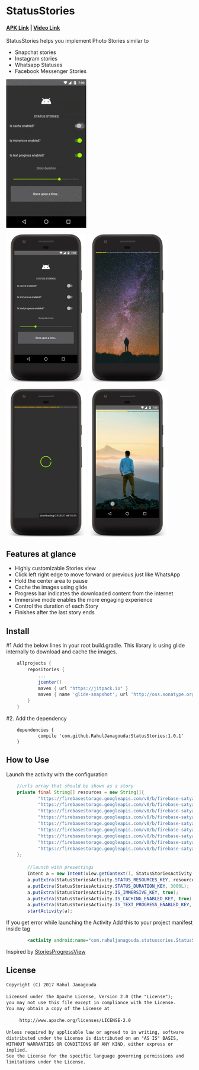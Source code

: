 # StatusStories
#### [APK Link](https://goo.gl/jZzyg8) | [Video Link](https://goo.gl/7Jx6Hx)
StatusStories helps you implement Photo Stories similar to
- Snapchat stories
- Instagram stories
- Whatsapp Statuses
- Facebook Messenger Stories

<img src="images/demo.gif" width=216 height=400 />

<img src="images/i0001.jpg" width=216 height=400 /> <img src="images/i0002.jpg" width=216 height=400 />

<img src="images/i0006.jpg" width=216 height=400 /> <img src="images/i0004.jpg" width=216 height=400 />


## Features at glance
- Highly customizable Stories view
- Click left right edge to move forward or previous just like WhatsApp
- Hold the center area to pause
- Cache the images using glide
- Progress bar indicates the downloaded content from the internet
- Immersive mode enables the more engaging experience
- Control the duration of each Story
- Finishes after the last story ends


## Install
#1 Add the below lines in your root build.gradle. This library is using glide internally to download and cache the images.

```groovy
	allprojects {
        repositories {
            ...
            jcenter()
            maven { url "https://jitpack.io" }
            maven { name 'glide-snapshot'; url 'http://oss.sonatype.org/content/repositories/snapshots' }
        }
    }
```

#2. Add the dependency
```
	dependencies {
	        compile 'com.github.RahulJanagouda:StatusStories:1.0.1'
	}
```

## How to Use
Launch the activity with the configuration
```java
    //urls array that should be shown as a story
    private final String[] resources = new String[]{
            "https://firebasestorage.googleapis.com/v0/b/firebase-satya.appspot.com/o/images%2Fi00001.jpg?alt=media&token=460667e4-e084-4dc5-b873-eefa028cec32",
            "https://firebasestorage.googleapis.com/v0/b/firebase-satya.appspot.com/o/images%2Fi00002.jpg?alt=media&token=e8e86192-eb5d-4e99-b1a8-f00debcdc016",
            "https://firebasestorage.googleapis.com/v0/b/firebase-satya.appspot.com/o/images%2Fi00004.jpg?alt=media&token=af71cbf5-4be3-4f8a-8a2b-2994bce38377",
            "https://firebasestorage.googleapis.com/v0/b/firebase-satya.appspot.com/o/images%2Fi00005.jpg?alt=media&token=7d179938-c419-44f4-b965-1993858d6e71",
            "https://firebasestorage.googleapis.com/v0/b/firebase-satya.appspot.com/o/images%2Fi00006.jpg?alt=media&token=cdd14cf5-6ed0-4fb7-95f5-74618528a48b",
            "https://firebasestorage.googleapis.com/v0/b/firebase-satya.appspot.com/o/images%2Fi00007.jpg?alt=media&token=98524820-6d7c-4fb4-89b1-65301e1d6053",
            "https://firebasestorage.googleapis.com/v0/b/firebase-satya.appspot.com/o/images%2Fi00008.jpg?alt=media&token=7ef9ed49-3221-4d49-8fb4-2c79e5dab333",
            "https://firebasestorage.googleapis.com/v0/b/firebase-satya.appspot.com/o/images%2Fi00009.jpg?alt=media&token=00d56a11-7a92-4998-a05a-e1dd77b02fe4",
            "https://firebasestorage.googleapis.com/v0/b/firebase-satya.appspot.com/o/images%2Fi00010.jpg?alt=media&token=24f8f091-acb9-432a-ae0f-7e6227d18803",
    };

        //launch with presettings
        Intent a = new Intent(view.getContext(), StatusStoriesActivity.class);
        a.putExtra(StatusStoriesActivity.STATUS_RESOURCES_KEY, resources);
        a.putExtra(StatusStoriesActivity.STATUS_DURATION_KEY, 3000L);
        a.putExtra(StatusStoriesActivity.IS_IMMERSIVE_KEY, true);
        a.putExtra(StatusStoriesActivity.IS_CACHING_ENABLED_KEY, true);
        a.putExtra(StatusStoriesActivity.IS_TEXT_PROGRESS_ENABLED_KEY, true);
        startActivity(a);
```


If you get error while launching the Activity Add this to your project manifest inside <application> tag

```xml
        <activity android:name="com.rahuljanagouda.statussories.StatusStoriesActivity"/>
```

Inspired by [StoriesProgressView](https://github.com/shts/StoriesProgressView)


## License

```
Copyright (C) 2017 Rahul Janagouda

Licensed under the Apache License, Version 2.0 (the "License");
you may not use this file except in compliance with the License.
You may obtain a copy of the License at

     http://www.apache.org/licenses/LICENSE-2.0

Unless required by applicable law or agreed to in writing, software
distributed under the License is distributed on an "AS IS" BASIS,
WITHOUT WARRANTIES OR CONDITIONS OF ANY KIND, either express or implied.
See the License for the specific language governing permissions and
limitations under the License.
```
